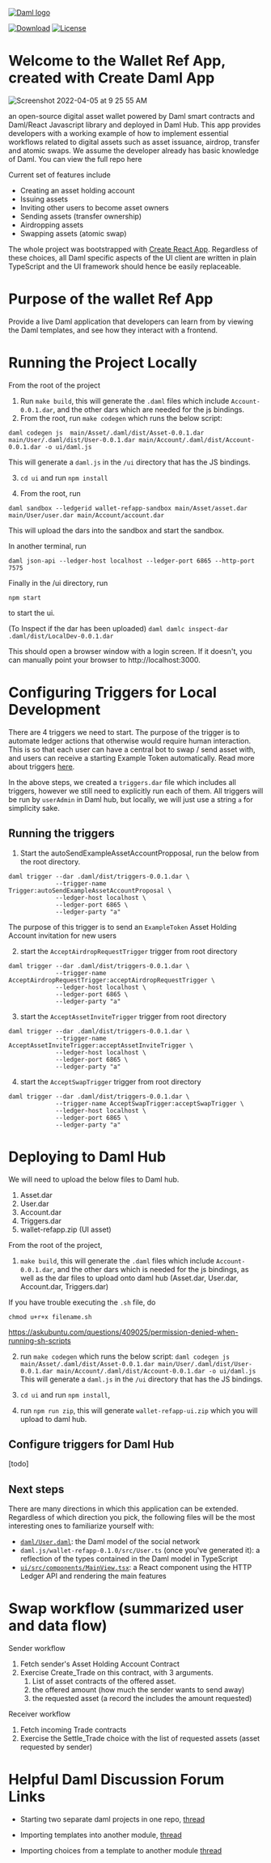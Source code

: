 [![Daml logo](https://docs.daml.com/_static/images/DAML_Logo_Blue.svg)](https://www.daml.com)

[![Download](https://img.shields.io/github/release/digital-asset/daml.svg?label=Download)](https://docs.daml.com/getting-started/installation.html)
[![License](https://img.shields.io/badge/License-Apache%202.0-blue.svg)](https://github.com/digital-asset/daml/blob/main/LICENSE)

# Welcome to the Wallet Ref App, created with Create Daml App

![Screenshot 2022-04-05 at 9 25 55 AM](https://user-images.githubusercontent.com/97971317/161801302-4baba014-bbe6-4b2a-a0a5-90c3cfdeb7c5.png)

an open-source digital asset wallet powered by Daml smart contracts and Daml/React Javascript library and deployed in Daml Hub. This app provides developers with a working example of how to implement essential workflows related to digital assets such as asset issuance, airdrop, transfer and atomic swaps. We assume the developer already has basic knowledge of Daml. You can view the full repo here

Current set of features include 
- Creating an asset holding account
- Issuing assets
- Inviting other users to become asset owners
- Sending assets (transfer ownership)
- Airdropping assets
- Swapping assets (atomic swap)


The whole project was bootstrapped with
[Create React App](https://github.com/facebook/create-react-app).
Regardless of these choices, all Daml specific aspects of the UI client are
written in plain TypeScript and the UI framework should hence be easily
replaceable.

# Purpose of the wallet Ref App
Provide a live Daml application that developers can learn from by viewing the Daml templates, and see how they interact with a frontend. 

# Running the Project Locally
From the root of the project
1. Run `make build`, this will generate the `.daml` files which include `Account-0.0.1.dar`, and the other dars which are needed for the js bindings.
2. From the root, run `make codegen` which runs the below script:

`daml codegen js  main/Asset/.daml/dist/Asset-0.0.1.dar main/User/.daml/dist/User-0.0.1.dar main/Account/.daml/dist/Account-0.0.1.dar -o ui/daml.js`

This will generate a `daml.js` in the `/ui` directory that has the JS bindings. 

3. `cd ui` and run `npm install`

4. From the root, run 
```
daml sandbox --ledgerid wallet-refapp-sandbox main/Asset/asset.dar main/User/user.dar main/Account/account.dar
```
This will upload the dars into the sandbox and start the sandbox. 

In another terminal, run 
```
daml json-api --ledger-host localhost --ledger-port 6865 --http-port 7575
```

Finally in the /ui directory, run 

`npm start` 

to start the ui.

(To Inspect if the dar has been uploaded)
`daml damlc inspect-dar .daml/dist/LocalDev-0.0.1.dar`

This should open a browser window with a login screen.
If it doesn't, you can manually point your browser to http://localhost:3000.

# Configuring Triggers for Local Development
There are 4 triggers we need to start. The purpose of the trigger is to automate ledger actions that otherwise would require human interaction. This is so that each user can have a central bot to swap / send asset with, and users can receive a starting Example Token automatically. Read more about triggers [here](https://docs.daml.com/triggers/index.html).

In the above steps, we created a `triggers.dar` file which includes all triggers, however we still need to explicitly run each of them. 
All triggers will be run by `userAdmin` in Daml hub, but locally, we will just use a string `a` for simplicity sake.



## Running the triggers

1. Start the autoSendExampleAssetAccountPropposal, run the below from the root directory.
```
daml trigger --dar .daml/dist/triggers-0.0.1.dar \
             --trigger-name Trigger:autoSendExampleAssetAccountProposal \
             --ledger-host localhost \
             --ledger-port 6865 \
             --ledger-party "a"

```
The purpose of this trigger is to send an `ExampleToken` Asset Holding Account invitation for new users

2. start the `AcceptAirdropRequestTrigger` trigger from root directory
```
daml trigger --dar .daml/dist/triggers-0.0.1.dar \
             --trigger-name AcceptAirdropRequestTrigger:acceptAirdropRequestTrigger \
             --ledger-host localhost \
             --ledger-port 6865 \
             --ledger-party "a"

```
3. start the `AcceptAssetInviteTrigger` trigger from root directory
```
daml trigger --dar .daml/dist/triggers-0.0.1.dar \
             --trigger-name AcceptAssetInviteTrigger:acceptAssetInviteTrigger \
             --ledger-host localhost \
             --ledger-port 6865 \
             --ledger-party "a"

```
4. start the `AcceptSwapTrigger` trigger from root directory
```
daml trigger --dar .daml/dist/triggers-0.0.1.dar \
             --trigger-name AcceptSwapTrigger:acceptSwapTrigger \
             --ledger-host localhost \
             --ledger-port 6865 \
             --ledger-party "a"

```
# Deploying to Daml Hub

We will need to upload the below files to Daml hub.

1. Asset.dar
2. User.dar
3. Account.dar
4. Triggers.dar
5. wallet-refapp.zip (UI asset)

From the root of the project, 
1. `make build`, this will generate the `.daml` files which include `Account-0.0.1.dar`, and the other dars which is needed for the js bindings, as well as the dar files to upload onto daml hub (Asset.dar, User.dar, Account.dar, Triggers.dar)

If you have trouble executing the `.sh` file, do

```
chmod u+r+x filename.sh
```
https://askubuntu.com/questions/409025/permission-denied-when-running-sh-scripts

2. run `make codegen` which runs the below script:
`daml codegen js  main/Asset/.daml/dist/Asset-0.0.1.dar main/User/.daml/dist/User-0.0.1.dar main/Account/.daml/dist/Account-0.0.1.dar -o ui/daml.js`
This will generate a `daml.js` in the `/ui` directory that has the JS bindings. 

3. `cd ui` and run `npm install`, 
4. run `npm run zip`, this will generate `wallet-refapp-ui.zip` which you will upload to daml hub. 

## Configure triggers for Daml Hub
[todo]
## Next steps

There are many directions in which this application can be extended.
Regardless of which direction you pick, the following files will be the most
interesting ones to familiarize yourself with:

- [`daml/User.daml`](daml/User.daml): the Daml model of the social network
- `daml.js/wallet-refapp-0.1.0/src/User.ts` (once you've generated it):
  a reflection of the types contained in the Daml model in TypeScript
- [`ui/src/components/MainView.tsx`](ui/src/components/MainView.tsx):
  a React component using the HTTP Ledger API and rendering the main features



# Swap workflow (summarized user and data flow)
Sender workflow
1. Fetch sender's Asset Holding Account Contract
2. Exercise Create_Trade on this contract, with 3 arguments. 
   1) List of asset contracts of the offered asset. 
   2) the offered amount (how much the sender wants to send away)
   3) the requested asset (a record the includes the amount requested)

 Receiver workflow
 1. Fetch incoming Trade contracts
 2. Exercise the Settle_Trade choice with the list of requested assets (asset requested by sender)



# Helpful Daml Discussion Forum Links
- Starting two separate daml projects in one repo, [thread](https://discuss.daml.com/t/visual-studio-code-could-not-find-module-daml-script-when-multiple-daml-projects-open/4142)

- Importing templates into another module, [thread](https://discuss.daml.com/t/importing-templates-into-new-modules/1310)
- Importing choices from a template to another module [thread](https://discuss.daml.com/t/is-it-possible-to-import-a-specific-template-from-a-module/222)



